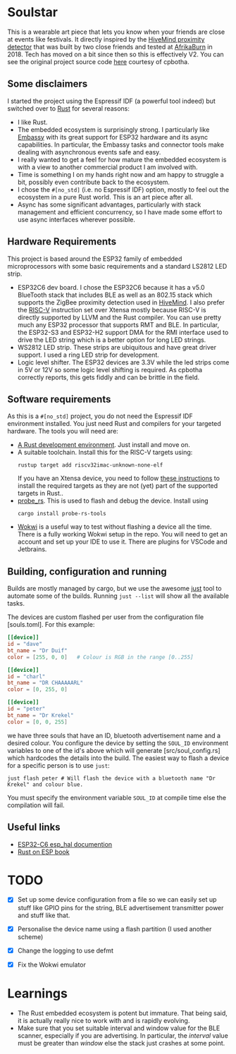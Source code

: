 # Soulstar

This is a wearable art piece that lets you know when your friends are close at events like festivals. It directly
inspired by the [HiveMind proximity detector](https://cpbotha.net/2024/08/10/afrikaburn-2018-hivemind-proximity/) that
was built by two close friends and tested at [AfrikaBurn](https://www.afrikaburn.org/) in 2018. Tech has moved on a bit since then so this is
effectively V2. You can see the original project source code [here](https://typst.app/docs/reference/model/bibliography/)
courtesy of cpbotha.

## Some disclaimers
I started the project using the Espressif IDF (a powerful tool indeed) but switched over to 
[Rust](https://www.rust-lang.org) for several reasons:
- I like Rust. 
- The embedded ecosystem is surprisingly strong. I particularly like [Embassy](https://embassy.dev/) with its great
  support for ESP32 hardware and its async capabilities. In particular, the Embassy tasks and connector tools make
  dealing with asynchronous events safe and easy.
- I really wanted to get a feel for how mature the embedded ecosystem is with a view to another commercial product
  I am involved with.
- Time is something I on my hands right now and am happy to struggle a bit, possibly even contribute back to the 
  ecosystem.
- I chose the `#[no_std]` (i.e. no Espressif IDF) option, mostly to feel out the ecosystem in a pure Rust world. This
  is an art piece after all.
- Async has some significant advantages, particularly with stack management and efficient concurrency, so I have
  made some effort to use async interfaces wherever possible.

## Hardware Requirements
This project is based around the ESP32 family of embedded microprocessors with some basic requirements and a standard
LS2812 LED strip.
- ESP32C6 dev board. I chose the ESP32C6 because it has a v5.0 BlueTooth stack that includes BLE as well as an 802.15
  stack which supports the ZigBee proximity detection used in [HiveMind](https://cpbotha.net/2024/08/10/afrikaburn-2018-hivemind-proximity/).
  I also prefer the [RISC-V](https://en.wikipedia.org/wiki/RISC-V) instruction set over Xtensa mostly because RISC-V is
  directly supported by LLVM and the Rust compiler. You can use pretty much any ESP32 processor that supports RMT and 
  BLE. In particular, the ESP32-S3 and ESP32-H2 support DMA for the RMI interface used to drive the LED string which
  is a better option for long LED strings.
- WS2812 LED strip. These strips are ubiquitous and have great driver support. I used a ring LED strip for development.
- Logic level shifter. The ESP32 devices are 3.3V while the led strips come in 5V or 12V so some logic level shifting
  is required. As cpbotha correctly reports, this gets fiddly and can be brittle in the field.

## Software requirements
As this is a `#[no_std]` project, you do not need the Espressif IDF environment installed. You just need Rust and 
compilers for your targeted hardware. The tools you will need are:
- [A Rust development environment](https://www.rust-lang.org/learn/get-started). Just install and move on.
- A suitable toolchain. Install this for the RISC-V targets using:
  ```shell
  rustup target add riscv32imac-unknown-none-elf
  ```
  If you have an Xtensa device, you need to follow [these instructions](https://docs.esp-rs.org/book/installation/riscv-and-xtensa.html)
  to install the required targets as they are not (yet) part of the supported targets in Rust..
- [probe_rs](https://probe.rs/). This is used to flash and debug the device. Install using 
  ```shell
  cargo install probe-rs-tools
  ```
- [Wokwi](https://wokwi.com/) is a useful way to test without flashing a device all the time. There is a fully working
  Wokwi setup in the repo. You will need to get an account and set up your IDE to use it. There are plugins for VSCode
  and Jetbrains.

## Building, configuration and running
Builds are mostly managed by cargo, but we use the awesome [just](https://github.com/casey/just) tool to automate
some of the builds. Running `just --list` will show all the available tasks.

The devices are custom flashed per user from the configuration file [souls.toml]. For this example:
```toml
[[device]]
id = "dave"
bt_name = "Dr Duif"
color = [255, 0, 0]   # Colour is RGB in the range [0..255]

[[device]]
id = "charl"
bt_name = "DR CHAAAAARL"
color = [0, 255, 0]

[[device]]
id = "peter"
bt_name = "Dr Krekel"
color = [0, 0, 255] 
```
we have three souls that have an ID, bluetooth advertisement name and a desired colour. You configure the device by
setting the `SOUL_ID` environment variables to one of the id's above which will generate [src/soul_config.rs] which
hardcodes the details into the build. The easiest way to flash a device for a specific person is to use `just`:
```shell
just flash peter # Will flash the device with a bluetooth name "Dr Krekel" and colour blue. 
```
You must specify the environment variable `SOUL_ID` at compile time else the compilation will fail.

## Useful links

- [ESP32-C6 esp_hal documention](https://docs.esp-rs.org/esp-hal/esp-hal/0.23.1/esp32c6/esp_hal/)
- [Rust on ESP book](https://docs.esp-rs.org/book/)

# TODO
- [x] Set up some device configuration from a file so we can easily set up stuff like GPIO pins for the string,
      BLE advertisement transmitter power and stuff like that.
- [x] Personalise the device name using a flash partition (I used another scheme)
- [x] Change the logging to use defmt
- [x] Fix the Wokwi emulator


# Learnings
 - The Rust embedded ecosystem is potent but immature. That being said, it is actually really nice to work with and
   is rapidly evolving.
 - Make sure that you set suitable interval and window value for the BLE scanner, especially if you are 
   advertising. In particular, the *interval* value must be greater than *window* else the stack just crashes
   at some point. 
